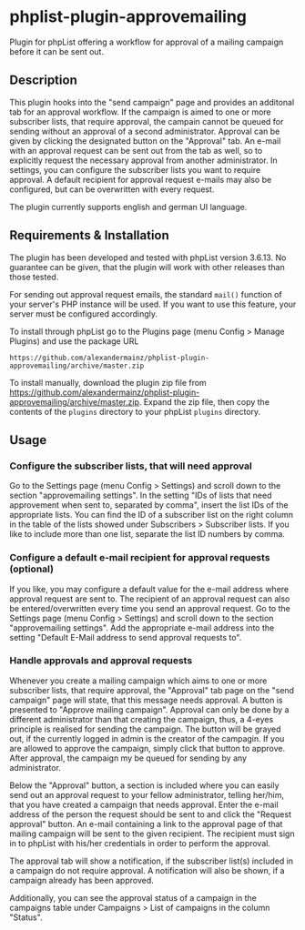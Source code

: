 # phplist-plugin-approvemailing
Plugin for phpList offering a workflow for approval of a mailing campaign before it can be sent out.

## Description
This plugin hooks into the "send campaign" page and provides an additonal tab for an approval workflow. If the campaign is aimed to one or more subscriber lists, that require approval, the campain cannot be queued for sending without an approval of a second administrator. Approval can be given by clicking the designated button on the "Approval" tab. An e-mail with an approval request can be sent out from the tab as well, so to explicitly request the necessary approval from another administrator.
In settings, you can configure the subscriber lists you want to require approval. A default recipient for approval request e-mails may also be configured, but can be overwritten with every request.

The plugin currently supports english and german UI language.

## Requirements & Installation
The plugin has been developed and tested with phpList version 3.6.13. No guarantee can be given, that the plugin will work with other releases than those tested.

For sending out approval request emails, the standard `mail()` function of your server's PHP instance will be used. If you want to use this feature, your server must be configured accordingly.

To install through phpList go to the Plugins page (menu Config > Manage Plugins) and use the package URL

`https://github.com/alexandermainz/phplist-plugin-approvemailing/archive/master.zip`

To install manually, download the plugin zip file from https://github.com/alexandermainz/phplist-plugin-approvemailing/archive/master.zip. Expand the zip file, then copy the contents of the `plugins` directory to your phpList `plugins` directory.

## Usage

### Configure the subscriber lists, that will need approval
Go to the Settings page (menu Config > Settings) and scroll down to the section "approvemailing settings".
In the setting "IDs of lists that need approvement when sent to, separated by comma", insert the list IDs of the appropriate lists. You can find the ID of a subscriber list on the right column in the table of the lists showed under Subscribers > Subscriber lists. If you like to include more than one list, separate the list ID numbers by comma.

### Configure a default e-mail recipient for approval requests (optional)
If you like, you may configure a default value for the e-mail address where approval request are sent to. The recipient of an approval request can also be entered/overwritten every time you send an approval request.
Go to the Settings page (menu Config > Settings) and scroll down to the section "approvemailing settings".
Add the appropriate e-mail address into the setting "Default E-Mail address to send approval requests to".

### Handle approvals and approval requests
Whenever you create a mailing campaign which aims to one or more subscriber lists, that require approval, the "Approval" tab page on the "send campaign" page will state, that this message needs approval. A button is presented to "Approve mailing campaign". Approval can only be done by a different administrator than that creating the campaign, thus, a 4-eyes principle is realised for sending the campaign. The button will be grayed out, if the currently logged in admin is the creator of the campagin. If you are allowed to approve the campaign, simply click that button to approve. After approval, the campaign my be queued for sending by any administrator.

Below the "Approval" button, a section is included where you can easily send out an approval request to your fellow administrator, telling her/him, that you have created a campaign that needs approval. Enter the e-mail address of the person the request should be sent to and click the "Request approval" button. An e-mail containing a link to the approval page of that mailing campaign will be sent to the given recipient. The recipient must sign in to phpList with his/her credentials in order to perform the approval.

The approval tab will show a notification, if the subscriber list(s) included in a campaign do not require approval. A notification will also be shown, if a campaign already has been approved.

Additionally, you can see the approval status of a campaign in the campaigns table under Campaigns > List of campaigns in the column "Status".

